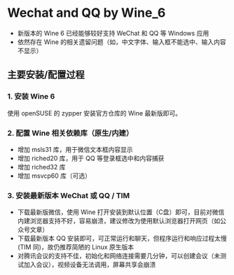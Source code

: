 # Wechat and QQ by Wine_6

- 新版本的 Wine 6 已经能够较好支持 WeChat 和 QQ 等 Windows 应用
- 依然存在 Wine 的相关遗留问题（如，中文字体、输入框不能选中、输入内容不显示）

## 主要安装/配置过程

### 1. 安装 Wine 6

使用 openSUSE 的 zypper 安装官方仓库的 Wine 最新版即可。

### 2. 配置 Wine 相关依赖库（原生/内建）

- 增加 msls31 库，用于微信文本框内容显示
- 增加 riched20 库，用于 QQ 等登录框选中和内容捕获
- 增加 riched32 库
- 增加 msvcp60 库（可选）

### 3. 安装最新版本 WeChat 或 QQ / TIM

- 下载最新版微信，使用 Wine 打开安装到默认位置（C盘）即可，目前对微信内建浏览器支持不好，容易崩溃，建议修改为使用默认浏览器打开网页（如公众号文章）
- 下载最新版本 QQ 安装即可，可正常运行和聊天，但程序运行和响应过程太慢(TIM 同)，故仍推荐简陋的 Linux 原生版本
- 对腾讯会议的支持不佳，初始化和网络连接需要几分钟，可以创建会议（未测试加入会议），视频设备无法调用，屏幕共享会崩溃
